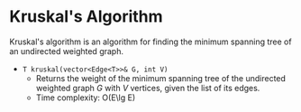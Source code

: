 # Kruskal's Algorithm

Kruskal's algorithm is an algorithm for finding the minimum spanning tree of an undirected weighted graph.

- `T kruskal(vector<Edge<T>>& G, int V)`
    - Returns the weight of the minimum spanning tree of the undirected weighted graph $G$ with $V$ vertices, given the list of its edges.
    - Time complexity: O(E\lg E)